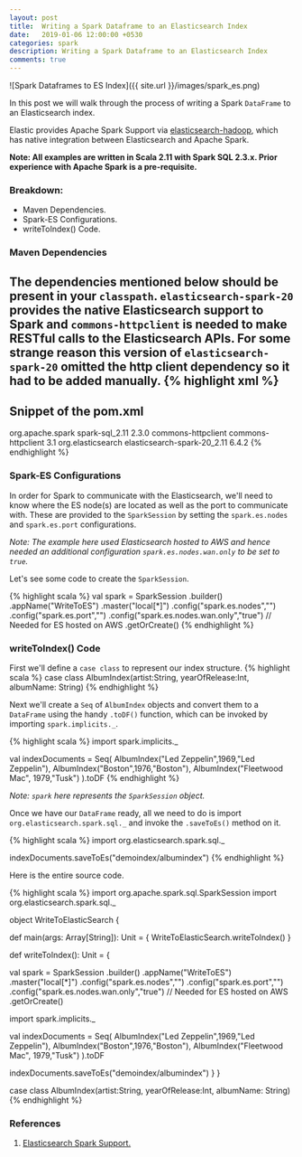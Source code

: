 ```yaml
---
layout: post
title:  Writing a Spark Dataframe to an Elasticsearch Index
date:   2019-01-06 12:00:00 +0530
categories: spark
description: Writing a Spark Dataframe to an Elasticsearch Index
comments: true
---
```


![Spark Dataframes to ES Index]({{ site.url }}/images/spark_es.png)

In this post we will walk through the process of writing a Spark `DataFrame` to an Elasticsearch index.

Elastic provides Apache Spark Support via [elasticsearch-hadoop][es-spark-support], which has native integration between Elasticsearch and Apache Spark.

__Note: All examples are written in Scala 2.11 with Spark SQL 2.3.x. Prior experience with Apache Spark is a pre-requisite.__


### Breakdown:
- Maven Dependencies.
- Spark-ES Configurations.
- writeToIndex() Code.

### Maven Dependencies
The dependencies mentioned below should be present in your `classpath`. `elasticsearch-spark-20` provides the native Elasticsearch support to Spark and `commons-httpclient` is needed to make RESTful calls to the Elasticsearch APIs. For some strange reason this version of `elasticsearch-spark-20` omitted the http client dependency so it had to be added manually. 
{% highlight xml %}
-------------------
Snippet of the pom.xml
-------------------
<dependency>
    <groupId>org.apache.spark</groupId>
    <artifactId>spark-sql_2.11</artifactId>
    <version>2.3.0</version>
</dependency>
<dependency>
    <groupId>commons-httpclient</groupId>
    <artifactId>commons-httpclient</artifactId>
    <version>3.1</version>
</dependency>
<dependency>
    <groupId>org.elasticsearch</groupId>
    <artifactId>elasticsearch-spark-20_2.11</artifactId>
    <version>6.4.2</version>
</dependency>
{% endhighlight %}

### Spark-ES Configurations
In order for Spark to communicate with the Elasticsearch, we'll need to know where the ES node(s) are located as well as the port to communicate with. These are provided to the `SparkSession` by setting the `spark.es.nodes` and `spark.es.port` configurations.

*Note: The example here used Elasticsearch hosted to AWS and hence needed an additional configuration `spark.es.nodes.wan.only` to be set to `true`.*

Let's see some code to create the `SparkSession`.

{% highlight scala %}
val spark = SparkSession
     .builder()
     .appName("WriteToES")
     .master("local[*]")
     .config("spark.es.nodes","<IP-OF-ES-NODE>")
     .config("spark.es.port","<ES-PORT>")
     .config("spark.es.nodes.wan.only","true") // Needed for ES hosted on AWS
     .getOrCreate()
{% endhighlight %}

### writeToIndex() Code
First we'll define a `case class` to represent our index structure.
{% highlight scala %}
case class AlbumIndex(artist:String, yearOfRelease:Int, albumName: String)
{% endhighlight %}

Next we'll create a `Seq` of `AlbumIndex` objects and convert them to a `DataFrame` using the handy `.toDF()` function, which can be invoked by importing `spark.implicits._`.

{% highlight scala %}
import spark.implicits._

   val indexDocuments = Seq(
        AlbumIndex("Led Zeppelin",1969,"Led Zeppelin"),
        AlbumIndex("Boston",1976,"Boston"),
        AlbumIndex("Fleetwood Mac", 1979,"Tusk")
   ).toDF
{% endhighlight %}

*Note: `spark` here represents the `SparkSession` object.*

Once we have our `DataFrame` ready, all we need to do is import `org.elasticsearch.spark.sql._` and invoke the `.saveToEs()` method on it.

{% highlight scala %}
import org.elasticsearch.spark.sql._

indexDocuments.saveToEs("demoindex/albumindex")
{% endhighlight %}

Here is the entire source code.

{% highlight scala %}
import org.apache.spark.sql.SparkSession
import org.elasticsearch.spark.sql._

object WriteToElasticSearch {

 def main(args: Array[String]): Unit = {
   WriteToElasticSearch.writeToIndex()
 }

 def writeToIndex(): Unit = {

   val spark = SparkSession
     .builder()
     .appName("WriteToES")
     .master("local[*]")
     .config("spark.es.nodes","<IP-OF-ES-NODE>")
     .config("spark.es.port","<ES-PORT>")
     .config("spark.es.nodes.wan.only","true") // Needed for ES hosted on AWS
     .getOrCreate()

   import spark.implicits._

   val indexDocuments = Seq(
   AlbumIndex("Led Zeppelin",1969,"Led Zeppelin"),
   AlbumIndex("Boston",1976,"Boston"),
   AlbumIndex("Fleetwood Mac", 1979,"Tusk")
   ).toDF

   indexDocuments.saveToEs("demoindex/albumindex")
 }
}

case class AlbumIndex(artist:String, yearOfRelease:Int, albumName: String)
{% endhighlight %}


### References
1. [Elasticsearch Spark Support.][es-spark-support]



[es-spark-support]:https://www.elastic.co/guide/en/elasticsearch/hadoop/master/spark.html

